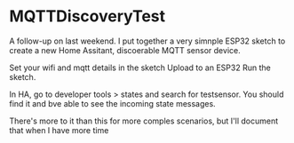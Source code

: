 # MQTTDiscoveryTest

A follow-up on last weekend.  I put together a very simnple ESP32 sketch to create a new Home Assitant, discoerable MQTT sensor device.

Set your wifi and mqtt details in the sketch
Upload to an ESP32
Run the sketch.

In HA, go to developer tools > states and search for testsensor.  You should find it and bve able to see the incoming state messages.

There's more to it than this for more comples scenarios, but I'll document that when I have more time
